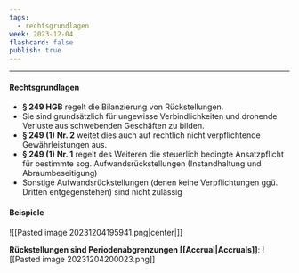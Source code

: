 ```yaml
---
tags:
  - rechtsgrundlagen
week: 2023-12-04
flashcard: false
publish: true
---
```

***
#### Rechtsgrundlagen
- **§ 249 HGB** regelt die Bilanzierung von Rückstellungen.
- Sie sind grundsätzlich für ungewisse Verbindlichkeiten und drohende Verluste aus schwebenden Geschäften zu bilden.
- **§ 249 (1) Nr. 2** weitet dies auch auf rechtlich nicht verpflichtende Gewährleistungen aus.
- **§ 249 (1) Nr. 1** regelt des Weiteren die steuerlich bedingte Ansatzpflicht für bestimmte sog. Aufwandsrückstellungen (Instandhaltung und Abraumbeseitigung)
- Sonstige Aufwandsrückstellungen (denen keine Verpflichtungen ggü. Dritten entgegenstehen) sind nicht zulässig

#### Beispiele

![[Pasted image 20231204195941.png|center|]]

**Rückstellungen sind Periodenabgrenzungen [[Accrual|Accruals]]**:
![[Pasted image 20231204200023.png]]